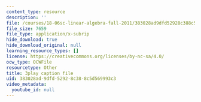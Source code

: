 ```yaml
---
content_type: resource
description: ''
file: /courses/18-06sc-linear-algebra-fall-2011/383028ad9dfd52928c388c5d569993c3_OZxzHcW663g.srt
file_size: 7659
file_type: application/x-subrip
hide_download: true
hide_download_original: null
learning_resource_types: []
license: https://creativecommons.org/licenses/by-nc-sa/4.0/
ocw_type: OCWFile
resourcetype: Other
title: 3play caption file
uid: 383028ad-9dfd-5292-8c38-8c5d569993c3
video_metadata:
  youtube_id: null
---
```

